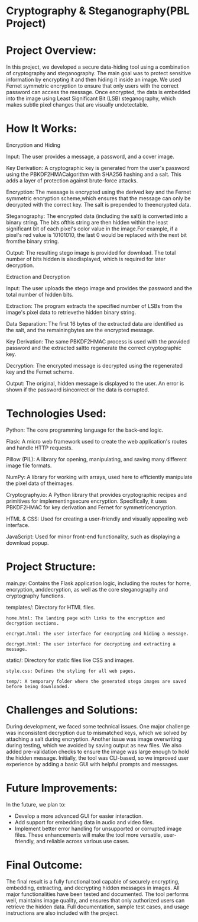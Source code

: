 # Cryptography & Steganography(PBL Project)

# Project Overview:

In this project, we developed a secure data-hiding tool using a combination of cryptography and steganography. The main goal was to protect sensitive information by encrypting it and then hiding it inside an image. We used Fernet symmetric encryption to ensure that only users with the correct password can access the message. Once encrypted, the data is embedded into the image using Least Significant Bit (LSB) steganography, which makes subtle pixel changes that are visually undetectable.

# How It Works:

Encryption and Hiding

Input: The user provides a message, a password, and a cover image.

Key Derivation: A cryptographic key is generated from the user's password using the PBKDF2HMACalgorithm with SHA256 hashing and a salt. This adds a layer of protection against brute-force attacks.

Encryption: The message is encrypted using the derived key and the Fernet symmetric encryption scheme,which ensures that the message can only be decrypted with the correct key. The salt is prepended to theencrypted data.

Steganography: The encrypted data (including the salt) is converted into a binary string. The bits ofthis string are then hidden within the least significant bit of each pixel's color value in the image.For example, if a pixel's red value is 10101010, the last 0 would be replaced with the next bit fromthe binary string.

Output: The resulting stego image is provided for download. The total number of bits hidden is alsodisplayed, which is required for later decryption.

Extraction and Decryption

Input: The user uploads the stego image and provides the password and the total number of hidden bits.

Extraction: The program extracts the specified number of LSBs from the image's pixel data to retrievethe hidden binary string.

Data Separation: The first 16 bytes of the extracted data are identified as the salt, and the remainingbytes are the encrypted message.

Key Derivation: The same PBKDF2HMAC process is used with the provided password and the extracted saltto regenerate the correct cryptographic key.

Decryption: The encrypted message is decrypted using the regenerated key and the Fernet scheme.

Output: The original, hidden message is displayed to the user. An error is shown if the password isincorrect or the data is corrupted.

# Technologies Used:

Python: The core programming language for the back-end logic.

Flask: A micro web framework used to create the web application's routes and handle HTTP requests.

Pillow (PIL): A library for opening, manipulating, and saving many different image file formats.

NumPy: A library for working with arrays, used here to efficiently manipulate the pixel data of theimages.

Cryptography.io: A Python library that provides cryptographic recipes and primitives for implementingsecure encryption. Specifically, it uses PBKDF2HMAC for key derivation and Fernet for symmetricencryption.

HTML & CSS: Used for creating a user-friendly and visually appealing web interface.

JavaScript: Used for minor front-end functionality, such as displaying a download popup.

# Project Structure:

main.py: Contains the Flask application logic, including the routes for home, encryption, anddecryption, as well as the core steganography and cryptography functions.

templates/: Directory for HTML files.

    home.html: The landing page with links to the encryption and decryption sections.

    encrypt.html: The user interface for encrypting and hiding a message.

    decrypt.html: The user interface for decrypting and extracting a message.

static/: Directory for static files like CSS and images.

    style.css: Defines the styling for all web pages.

    temp/: A temporary folder where the generated stego images are saved before being downloaded.


# Challenges and Solutions:

During development, we faced some technical issues. One major challenge was inconsistent decryption due to mismatched keys, which we solved by attaching a salt during encryption. Another issue was image overwriting during testing, which we avoided by saving output as new files. We also added pre-validation checks to ensure the image was large enough to hold the hidden message. Initially, the tool was CLI-based, so we improved user experience by adding a basic GUI with helpful prompts and messages.


# Future Improvements:

In the future, we plan to:
* Develop a more advanced GUI for easier interaction.
* Add support for embedding data in audio and video files.
* Implement better error handling for unsupported or corrupted image files.
These enhancements will make the tool more versatile, user-friendly, and reliable across various use cases.


# Final Outcome: 

The final result is a fully functional tool capable of securely encrypting, embedding, extracting, and decrypting hidden messages in images. All major functionalities have been tested and documented. The tool performs well, maintains image quality, and ensures that only authorized users can retrieve the hidden data. Full documentation, sample test cases, and usage instructions are also included with the project.

